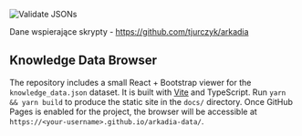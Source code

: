 ![Validate JSONs](https://github.com/tjurczyk/arkadia-data/workflows/Validate%20JSONs/badge.svg)

Dane wspierające skrypty - https://github.com/tjurczyk/arkadia

## Knowledge Data Browser

The repository includes a small React + Bootstrap viewer for the `knowledge_data.json` dataset.
It is built with [Vite](https://vitejs.dev/) and TypeScript.
Run `yarn && yarn build` to produce the static site in the `docs/` directory.
Once GitHub Pages is enabled for the project, the browser will be accessible at
`https://<your-username>.github.io/arkadia-data/`.

